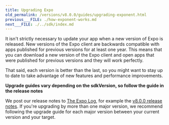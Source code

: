 ```yaml
---
title: Upgrading Expo
old_permalink: /versions/v8.0.0/guides/upgrading-exponent.html
previous___FILE: ./how-exponent-works.md
next___FILE: ./../sdk/index.md
---
```


It isn't strictly necessary to update your app when a new version of Expo is released. New versions of the Expo client are backwards compatible with apps published for previous versions for at least one year. This means that you can download a new version of the Expo client and open apps that were published for previous versions and they will work perfectly.

That said, each version is better than the last, so you might want to stay up to date to take advantage of new features and performance improvements.

**Upgrade guides vary depending on the sdkVersion, so follow the guide in the release notes**

We post our release notes to [The Expo Log](https://blog.getexponent.com/), for example the [v8.0.0 release notes](https://blog.getexponent.com/exponent-sdk-v8-0-0-is-available-581255a279b1#.iw6pjhknl). If you're upgrading by more than one major version, we recommend following the upgrade guide for each major version between your current version and your target.
